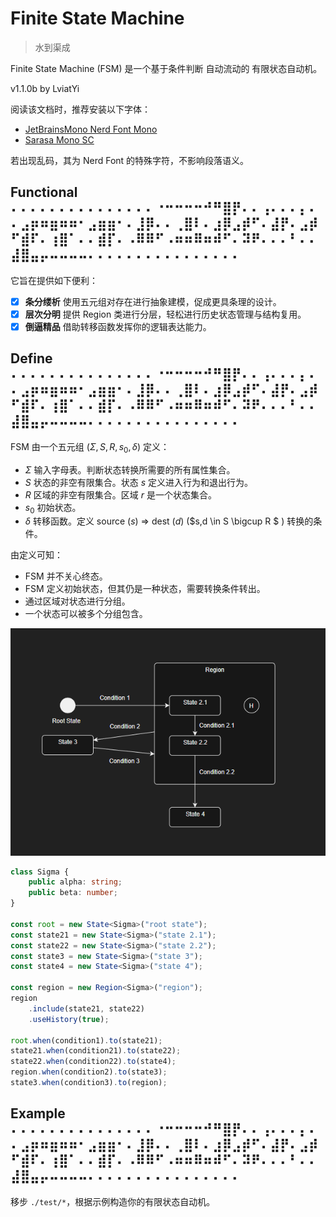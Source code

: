 # Finite State Machine

> 水到渠成

Finite State Machine (FSM) 是一个基于条件判断 自动流动的 有限状态自动机。

v1.1.0b
by LviatYi

阅读该文档时，推荐安装以下字体：

- [JetBrainsMono Nerd Font Mono][JetbrainsMonoNerdFont]
- [Sarasa Mono SC][SarasaMonoSC]

若出现乱码，其为 Nerd Font 的特殊字符，不影响段落语义。

## Functional ⠄⠄⠄⠄⠄⠄⠄⠄⠄⠄⠄⠄⠄⠄⠄⠐⠒⠒⠒⠒⠚⠛⣿⡟⠄⠄⢠⠄⠄⠄⡄⠄⠄⣠⡶⠶⣶⠶⠶⠂⣠⣶⣶⠂⠄⣸⡿⠄⠄⢀⣿⠇⠄⣰⡿⣠⡾⠋⠄⣼⡟⠄⣠⡾⠋⣾⠏⠄⢰⣿⠁⠄⠄⣾⡏⠄⠠⠿⠿⠋⠠⠶⠶⠿⠶⠾⠋⠄⠽⠟⠄⠄⠄⠃⠄⠄⣼⣿⣤⡤⠤⠤⠤⠤⠄⠄⠄⠄⠄⠄⠄⠄⠄⠄⠄⠄⠄⠄⠄⠄

它旨在提供如下便利：

- [x] **条分缕析** 使用五元组对存在进行抽象建模，促成更具条理的设计。
- [x] **层次分明** 提供 Region 类进行分层，轻松进行历史状态管理与结构复用。
- [x] **倒逼精品** 借助转移函数发挥你的逻辑表达能力。

## Define ⠄⠄⠄⠄⠄⠄⠄⠄⠄⠄⠄⠄⠄⠄⠄⠐⠒⠒⠒⠒⠚⠛⣿⡟⠄⠄⢠⠄⠄⠄⡄⠄⠄⣠⡶⠶⣶⠶⠶⠂⣠⣶⣶⠂⠄⣸⡿⠄⠄⢀⣿⠇⠄⣰⡿⣠⡾⠋⠄⣼⡟⠄⣠⡾⠋⣾⠏⠄⢰⣿⠁⠄⠄⣾⡏⠄⠠⠿⠿⠋⠠⠶⠶⠿⠶⠾⠋⠄⠽⠟⠄⠄⠄⠃⠄⠄⣼⣿⣤⡤⠤⠤⠤⠤⠄⠄⠄⠄⠄⠄⠄⠄⠄⠄⠄⠄⠄⠄⠄⠄

FSM 由一个五元组 $(\Sigma,S,R,s_0,\delta)$ 定义：

- $\Sigma$ 输入字母表。判断状态转换所需要的所有属性集合。
- $S$ 状态的非空有限集合。状态 $s$ 定义进入行为和退出行为。
- $R$ 区域的非空有限集合。区域 $r$ 是一个状态集合。
- $s_0$ 初始状态。
- $\delta$ 转移函数。定义 source ($s$) => dest ($d$) ($s,d \in S \bigcup R $ ) 转换的条件。

由定义可知：

- FSM 并不关心终态。
- FSM 定义初始状态，但其仍是一种状态，需要转换条件转出。
- 通过区域对状态进行分组。
- 一个状态可以被多个分组包含。

![example](pic/example.png)

```typescript
class Sigma {
    public alpha: string;
    public beta: number;
}

const root = new State<Sigma>("root state");
const state21 = new State<Sigma>("state 2.1");
const state22 = new State<Sigma>("state 2.2");
const state3 = new State<Sigma>("state 3");
const state4 = new State<Sigma>("state 4");

const region = new Region<Sigma>("region");
region
    .include(state21, state22)
    .useHistory(true);

root.when(condition1).to(state21);
state21.when(condition21).to(state22);
state22.when(condition22).to(state4);
region.when(condition2).to(state3);
state3.when(condition3).to(region);
```

## Example ⠄⠄⠄⠄⠄⠄⠄⠄⠄⠄⠄⠄⠄⠄⠄⠐⠒⠒⠒⠒⠚⠛⣿⡟⠄⠄⢠⠄⠄⠄⡄⠄⠄⣠⡶⠶⣶⠶⠶⠂⣠⣶⣶⠂⠄⣸⡿⠄⠄⢀⣿⠇⠄⣰⡿⣠⡾⠋⠄⣼⡟⠄⣠⡾⠋⣾⠏⠄⢰⣿⠁⠄⠄⣾⡏⠄⠠⠿⠿⠋⠠⠶⠶⠿⠶⠾⠋⠄⠽⠟⠄⠄⠄⠃⠄⠄⣼⣿⣤⡤⠤⠤⠤⠤⠄⠄⠄⠄⠄⠄⠄⠄⠄⠄⠄⠄⠄⠄⠄⠄

移步 `./test/*`，根据示例构造你的有限状态自动机。

[JetbrainsMonoNerdFont]: https://github.com/ryanoasis/nerd-fonts/releases/download/v3.0.2/JetBrainsMono.zip@fallbackFont

[SarasaMonoSC]: https://github.com/be5invis/Sarasa-Gothic/releases/download/v0.41.6/sarasa-gothic-ttf-0.41.6.7z
